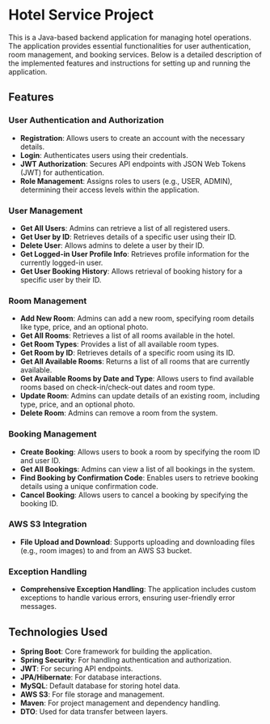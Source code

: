 # Hotel Service Project

This is a Java-based backend application for managing hotel operations. The application provides essential functionalities for user authentication, room management, and booking services. Below is a detailed description of the implemented features and instructions for setting up and running the application.

## Features

### User Authentication and Authorization
- **Registration**: Allows users to create an account with the necessary details.
- **Login**: Authenticates users using their credentials.
- **JWT Authorization**: Secures API endpoints with JSON Web Tokens (JWT) for authentication.
- **Role Management**: Assigns roles to users (e.g., USER, ADMIN), determining their access levels within the application. 

### User Management
- **Get All Users**: Admins can retrieve a list of all registered users.
- **Get User by ID**: Retrieves details of a specific user using their ID.
- **Delete User**: Allows admins to delete a user by their ID.
- **Get Logged-in User Profile Info**: Retrieves profile information for the currently logged-in user.
- **Get User Booking History**: Allows retrieval of booking history for a specific user by their ID.

### Room Management
- **Add New Room**: Admins can add a new room, specifying room details like type, price, and an optional photo.
- **Get All Rooms**: Retrieves a list of all rooms available in the hotel.
- **Get Room Types**: Provides a list of all available room types.
- **Get Room by ID**: Retrieves details of a specific room using its ID.
- **Get All Available Rooms**: Returns a list of all rooms that are currently available.
- **Get Available Rooms by Date and Type**: Allows users to find available rooms based on check-in/check-out dates and room type.
- **Update Room**: Admins can update details of an existing room, including type, price, and an optional photo.
- **Delete Room**: Admins can remove a room from the system.

### Booking Management
- **Create Booking**: Allows users to book a room by specifying the room ID and user ID.
- **Get All Bookings**: Admins can view a list of all bookings in the system.
- **Find Booking by Confirmation Code**: Enables users to retrieve booking details using a unique confirmation code.
- **Cancel Booking**: Allows users to cancel a booking by specifying the booking ID.

### AWS S3 Integration
- **File Upload and Download**: Supports uploading and downloading files (e.g., room images) to and from an AWS S3 bucket.

### Exception Handling
- **Comprehensive Exception Handling**: The application includes custom exceptions to handle various errors, ensuring user-friendly error messages.

## Technologies Used

- **Spring Boot**: Core framework for building the application.
- **Spring Security**: For handling authentication and authorization.
- **JWT**: For securing API endpoints.
- **JPA/Hibernate**: For database interactions.
- **MySQL**: Default database for storing hotel data.
- **AWS S3**: For file storage and management.
- **Maven**: For project management and dependency handling.
- **DTO**: Used for data transfer between layers.

